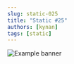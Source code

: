 ```yaml
---
slug: static-025
title: "Static #25"
authors: [kynan]
tags: [static]
---
```


![Example banner](/img/stories/static/025.png)

